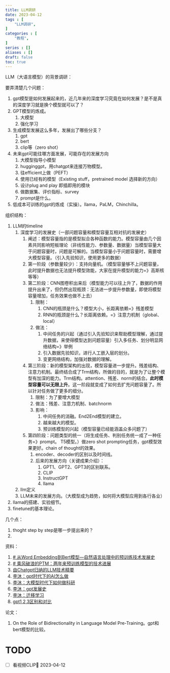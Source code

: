 ```yaml
---
title: LLM调研
date: 2023-04-12
tags : [
	"LLM调研",
]
categories : [
	"教程",
]
series : []
aliases : []
draft: false
toc: true
---
```

LLM（大语言模型）的背景调研：


要弄清楚几个问题：
1. gpt模型是如何发展起来的，近几年来的深度学习究竟在如何发展？是不是真的深度学习就是换个模型就可以了？
2. GPT模型的炼成。
	1. 大模型
	2. 强化学习
4. 生成模型发展这么多年，发展出了哪些分支？
	1. gpt
	2. bert
	3. clip等（zero shot）
5. 未来gpt可能往哪方面发展，可能存在的发展方向
	1. 大模型指导小模型
	2. hugginggpt，用chatgpt来连接万物模型。
	3. 往efficient上做（PEFT）
	4. 使用已经有的模型（Existing stuff，pretrained model 选择新的方向）
	5. 设计plug and play 即插即用的模块
	6. 做数据集、评价指标、survey
	7. prompt是什么。
6. 低成本可训练的gpt的炼成（实操）。llama，PaLM，Chinchilla。


组织结构：
1. LLM的timeline
	1. 深度学习的发展史（一部问题容量和模型容量互相对抗的发展史）
		1. 阐述：模型容量指的是模型拟合各种函数的能力。模型容量由几个因素共同影响短板理论（非线性能力、参数量、数据量）当模型容量大于问题容量时，问题是可解的。当模型容量小于问题容量时，需要增大模型容量。（引入先验知识，使用更多的数据）
		3. 第一阶段（参数量较少）：支持向量机。（模型容量够不上问题容量，此时提升数据也无法提升模型效能，大家在提升模型的能力=》高斯核等等）
		4. 第二阶段：CNN图卷积出来后（模型能力可以往上升了，数据的作用提升出来了，但仍然出现瓶颈：无法进一步提升参数量，即使将模型容量增加，任务效果也做不上去）
			1. 限制：
				1. CNN的瓶颈是什么？模型大小，长距离依赖=》残差模型
				2. RNN的瓶颈是什么？长距离依赖。=》注意力机制（global、local）
			2. 做法：
				1. 中间任务的兴起（通过引入先验知识来帮助模型理解，通过提升数据，来使得模型达到问题容量）引入多任务、划分明显网络结构=》举例
				2. 引入数据先验知识，进行人工嵌入层的划分。
				3. 变更网络结构，加强对数据的理解。
		5. 第三阶段：新的模型架构的出现，模型容量进一步提升。残差结构、注意力机制。最终结合成了Trm结构，所做的目的，就是为了让整个模型有加深的能力。Trm结构。attention、残差、norm的结合。**此时模型容量可以无限上升**。这一阶段就变成了如何去扩充问题容量了。所以针对任务做了更多的细分。
			1. 限制：为了要增大模型
			2. 做法：残差、注意力机制、batchnorm
			3. 影响：
				1. 中间任务的消融。End2End模型的建立。
				2. 越来越大的模型。
				3. 预训练模型的兴起（模型容量已经能涵盖众多问题了）
		6. 第四阶段：问题类型的统一（将生成任务、判别任务统一成了一种任务=》prompt。 T5模型。）做zero shot prompting任务，gpt模型效果更好。chain of thought的效果。
			1. encoder、decoder的区别以及时间线。
			2. 后来的发展方向（关键成果介绍）：
				1. GPT1、GPT2、GPT3的区别联系。
				2. CLIP
				3. InstructGPT
				4. llama
	2. llm定义
	3. LLM未来的发展方向。（大模型成为趋势，如何将大模型应用到各行各业）
3. llama的搭建、实验细节。
4. finetune的基本理论。

几个点：
1. thoght step by step是哪一步提出来的？
2. 


资料：
1. [# 从Word Embedding到Bert模型—自然语言处理中的预训练技术发展史](https://zhuanlan.zhihu.com/p/49271699)
2. [# 乘风破浪的PTM：两年来预训练模型的技术进展](https://zhuanlan.zhihu.com/p/254821426)
3. [由Chatgpt归纳的LLM技术精要](https://mp.weixin.qq.com/s/gR9YsYjFVhViuANWFw59fg)
4. [李沐：gpt时代下的AI怎么做](https://www.bilibili.com/video/BV1fg4y1s7qv/)
5. [李沐：大模型时代下如何做科研](https://www.bilibili.com/video/BV1oX4y1d7X6/)
6. [李沐：gpt发展史](https://www.bilibili.com/video/BV1AF411b7xQ/)
7. [李沐：迁移学习](https://www.bilibili.com/video/BV1bq4y1y7tg/)
8. [gpt1,2,3区别和对比](https://zhuanlan.zhihu.com/p/350017443)

论文：
1. On the Role of Bidirectionality in Language Model Pre-Training。gpt和bert模型的比较。

# TODO
- [ ] 看视频CLIP🛫 2023-04-12 